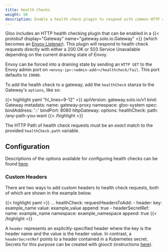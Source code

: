 ```yaml
---
title: Health Checks
weight: 50
description: Enable a health check plugin to respond with common HTTP codes
---
```


Gloo includes an HTTP health checking plugin that can be enabled in a {{< protobuf display="Gateway" name="gateway.solo.io.Gateway" >}} (which becomes an [Envoy Listener](https://www.envoyproxy.io/docs/envoy/latest/configuration/listeners/listeners)). This plugin will respond to health check requests directly with either a 200 OK or 503 Service Unavailable depending on the current draining state of Envoy.
 
Envoy can be forced into a draining state by sending an `HTTP GET` to the Envoy admin port on `<envoy-ip>:<admin-addr>/healthcheck/fail`. This port defaults to `19000`. 

To add the health check to a gateway, add the `healthCheck` stanza to the Gateway's `options`, like so:

{{< highlight yaml "hl_lines=9-12" >}}
apiVersion: gateway.solo.io/v1
kind: Gateway
metadata:
  name: gateway-proxy
  namespace: gloo-system
spec:
  bindAddress: '::'
  bindPort: 8080
  httpGateway:
    options:
      healthCheck:
        path: /any-path-you-want
{{< /highlight >}}

The HTTP Path of health check requests must be an *exact* match to the provided `healthCheck.path` variable.

## Configuration

Descriptions of the options available for configuring health checks can be found [here](https://docs.solo.io/gloo/latest/reference/api/github.com/solo-io/gloo/projects/gloo/api/external/envoy/api/v2/core/health_check.proto.sk/). 

### Custom Headers

There are two ways to add custom headers to health check requests, both of which are shown in the example below.

{{< highlight yaml >}}
...
      healthCheck:
        requestHeadersToAdd:
          - header:
              key: example_name
              value: example_value
            append: true
          - headerSecretRef:
              name: example_name
              namespace: example_namespace
            append: true
{{< /highlight >}}

A `header` represents an explicitly-specified header where the key is the header name and the value is the header value. In contrast, a `headerSecretRef` points to a header contained in a Kubernetes secret. Secrets for this purpose can be created with glooctl (instructions [here](https://docs.solo.io/gloo/latest/reference/cli/glooctl_create_secret_header/)).
